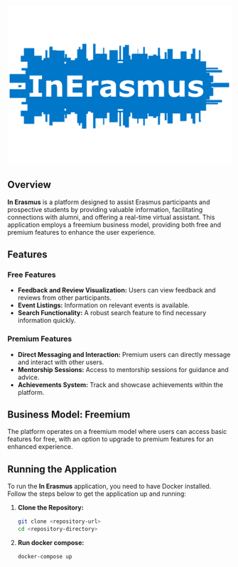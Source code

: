 
![img_1.png](img_1.png)
## Overview

**In Erasmus** is a platform designed to assist Erasmus participants and prospective students by providing valuable
information, facilitating connections with alumni, and offering a real-time virtual assistant. This application employs
a freemium business model, providing both free and premium features to enhance the user experience.

## Features

### Free Features

- **Feedback and Review Visualization:** Users can view feedback and reviews from other participants.
- **Event Listings:** Information on relevant events is available.
- **Search Functionality:** A robust search feature to find necessary information quickly.

### Premium Features

- **Direct Messaging and Interaction:** Premium users can directly message and interact with other users.
- **Mentorship Sessions:** Access to mentorship sessions for guidance and advice.
- **Achievements System:** Track and showcase achievements within the platform.

## Business Model: Freemium

The platform operates on a freemium model where users can access basic features for free, with an option to upgrade to
premium features for an enhanced experience.

## Running the Application

To run the **In Erasmus** application, you need to have Docker installed. Follow the steps below to get the application
up and running:

1. **Clone the Repository:**
   ```sh
   git clone <repository-url>
   cd <repository-directory>
   ```
2. **Run docker compose:**
   ```sh
   docker-compose up
   ```